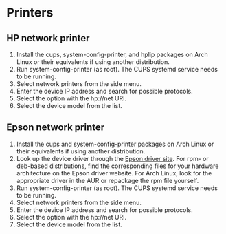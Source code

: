 # Printers

## HP network printer

1. Install the cups, system-config-printer, and hplip packages on Arch Linux or
   their equivalents if using another distribution.
2. Run system-config-printer (as root). The CUPS systemd service needs to be
   running.
3. Select network printers from the side menu.
4. Enter the device IP address and search for possible protocols.
5. Select the option with the hp://net URI.
6. Select the device model from the list.

## Epson network printer

1. Install the cups and system-config-printer packages on Arch Linux or their
   equivalents if using another distribution.
2. Look up the device driver through the
   [Epson driver site](http://download.ebz.epson.net/dsc/search/01/search/?OSC=LX).
   For rpm- or deb-based distributions, find the corresponding files for your
   hardware architecture on the Epson driver website. For Arch Linux, look for
   the appropriate driver in the AUR or repackage the rpm file yourself.
3. Run system-config-printer (as root). The CUPS systemd service needs to be
   running.
4. Select network printers from the side menu.
5. Enter the device IP address and search for possible protocols.
6. Select the option with the hp://net URI.
7. Select the device model from the list.
